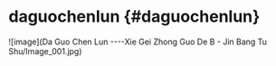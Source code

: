 # daguochenlun {#daguochenlun}

![image](Da Guo Chen Lun ----Xie Gei Zhong Guo De B - Jin Bang Tu Shu/Image_001.jpg)